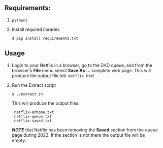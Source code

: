 ## Requirements:

1. `python3`


2. Install required libraries
    ```
    $ pip install requirements.txt
    ```

## Usage

1. Login to your Netflix in a browser, go to the DVD queue, and from the browser's **File** menu select **Save As ...** complete web page. This will produce the output file `DVD Netflix.html`


2. Run the Extract script
    ```console
    $ ./extract.sh
    ```

    This will produce the output files:
    
        netflix-athome.txt
        netflix-queue.txt
        netflix-saved.txt
    
    **_NOTE_** that Netflix has been removing the **Saved** section from the queue page during 2023. If the section is not there the output file will be empty.